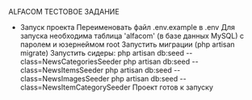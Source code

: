 ALFACOM ТЕСТОВОЕ ЗАДАНИЕ

* Запуск проекта
Переименовать файл .env.example в .env
Для запуска необходима таблица 'alfacom' (в базе данных MySQL) с паролем и юзернеймом root
Запустить миграции (php artisan migrate)
Запустить сидеры:
    php artisan db:seed --class=NewsCategoriesSeeder
    php artisan db:seed --class=NewsItemsSeeder
    php artisan db:seed --class=NewsImagesSeeder
    php artisan db:seed --class=NewsItemCategorySeeder
Проект готов к запуску
